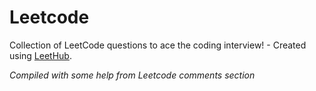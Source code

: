 # Leetcode
Collection of LeetCode questions to ace the coding interview! - Created using [LeetHub](https://github.com/QasimWani/LeetHub).

*Compiled with some help from Leetcode comments section*
